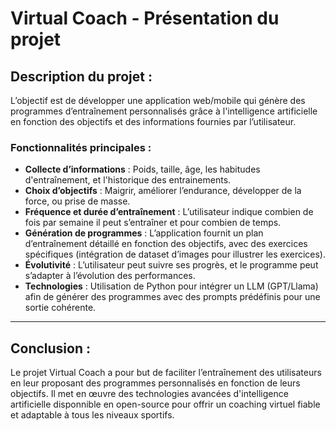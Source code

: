 # Virtual Coach - Présentation du projet

## Description du projet :
L’objectif est de développer une application web/mobile qui génère des programmes d’entraînement personnalisés grâce à l'intelligence artificielle en fonction des objectifs et des informations fournies par l’utilisateur.

### Fonctionnalités principales :
- **Collecte d’informations** : Poids, taille, âge, les habitudes d'entraînement, et l'historique des entrainements.
- **Choix d’objectifs** : Maigrir, améliorer l’endurance, développer de la force, ou prise de masse.
- **Fréquence et durée d’entraînement** : L’utilisateur indique combien de fois par semaine il peut s’entraîner et pour combien de temps.
- **Génération de programmes** : L’application fournit un plan d’entraînement détaillé en fonction des objectifs, avec des exercices spécifiques (intégration de dataset d’images pour illustrer les exercices).
- **Évolutivité** : L’utilisateur peut suivre ses progrès, et le programme peut s’adapter à l’évolution des performances.
- **Technologies** : Utilisation de Python pour intégrer un LLM (GPT/Llama) afin de générer des programmes avec des prompts prédéfinis pour une sortie cohérente.

---

## Conclusion :
Le projet Virtual Coach a pour but de faciliter l’entraînement des utilisateurs en leur proposant des programmes personnalisés en fonction de leurs objectifs. Il met en œuvre des technologies avancées d'intelligence artificielle disponnible en open-source pour offrir un coaching virtuel fiable et adaptable à tous les niveaux sportifs.

